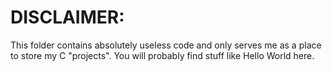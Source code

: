 # DISCLAIMER:
This folder contains absolutely useless code and only serves me as a place to store my C "projects". You will probably find stuff like Hello World here.